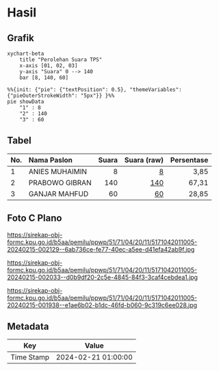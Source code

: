 # Hasil

## Grafik

```mermaid
xychart-beta
    title "Perolehan Suara TPS"
    x-axis [01, 02, 03]
    y-axis "Suara" 0 --> 140
    bar [8, 140, 60]
```

```mermaid
%%{init: {"pie": {"textPosition": 0.5}, "themeVariables": {"pieOuterStrokeWidth": "5px"}} }%%
pie showData
    "1" : 8
    "2" : 140
    "3" : 60
```

## Tabel

| No. | Nama Paslon    | Suara | Suara (raw) | Persentase |
|:--- |:-------------- | -----:| -----------:| ----------:|
| 1   | ANIES MUHAIMIN | 8     | [8][p-1]    | 3,85       |
| 2   | PRABOWO GIBRAN | 140   | [140][p-2]  | 67,31      |
| 3   | GANJAR MAHFUD  | 60    | [60][p-3]   | 28,85      |


[p-1]: https://github.com/gigit-pemilu/pemilu-2024-51-bali/blob/main/pilpres/hitung-suara/sub/51-bali/sub/71-kota-denpasar/sub/04-denpasar-utara/sub/2011-peguyangan-kangin/sub/005-tps/sub/paslon-1.txt
[p-2]: https://github.com/gigit-pemilu/pemilu-2024-51-bali/blob/main/pilpres/hitung-suara/sub/51-bali/sub/71-kota-denpasar/sub/04-denpasar-utara/sub/2011-peguyangan-kangin/sub/005-tps/sub/paslon-2.txt
[p-3]: https://github.com/gigit-pemilu/pemilu-2024-51-bali/blob/main/pilpres/hitung-suara/sub/51-bali/sub/71-kota-denpasar/sub/04-denpasar-utara/sub/2011-peguyangan-kangin/sub/005-tps/sub/paslon-3.txt

## Foto C Plano

https://sirekap-obj-formc.kpu.go.id/b5aa/pemilu/ppwp/51/71/04/20/11/5171042011005-20240215-002129--6ab736ce-fe77-40ec-a5ee-d41efa42ab9f.jpg

https://sirekap-obj-formc.kpu.go.id/b5aa/pemilu/ppwp/51/71/04/20/11/5171042011005-20240215-002033--d0b9df20-2c5e-4845-84f3-3caf4cebdea1.jpg

https://sirekap-obj-formc.kpu.go.id/b5aa/pemilu/ppwp/51/71/04/20/11/5171042011005-20240215-001938--e1ae6b02-b1dc-46fd-b060-9c319c6ee028.jpg


## Metadata

| Key        | Value               |
| ---------- | ------------------- |
| Time Stamp | 2024-02-21 01:00:00 |



